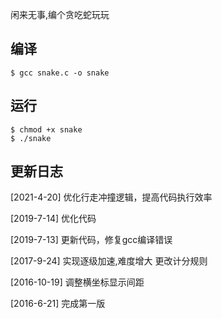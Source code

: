 闲来无事,编个贪吃蛇玩玩

## 编译
    $ gcc snake.c -o snake

## 运行
    $ chmod +x snake
    $ ./snake

## 更新日志
[2021-4-20]
优化行走冲撞逻辑，提高代码执行效率

[2019-7-14]
优化代码

[2019-7-13]
更新代码，修复gcc编译错误

[2017-9-24]
实现逐级加速,难度增大
更改计分规则

[2016-10-19]
调整横坐标显示间距

[2016-6-21]
完成第一版

